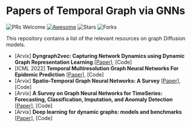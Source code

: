 # Papers of Temporal Graph via GNNs
![PRs Welcome](https://img.shields.io/badge/PRs-Welcome-green)  [![Awesome](https://awesome.re/badge.svg)](https://awesome.re) 
![Stars](https://img.shields.io/github/stars/gongchenghua/Graph-Diffusion-Models?color=red) 
![Forks](https://img.shields.io/github/forks/gongchenghua/Graph-Diffusion-Models?color=blue&label=Fork)

This repository contains a list of the relevant resources on graph Diffusion models. 
- [Arvix] **Dyngraph2vec: Capturing Network Dynamics using Dynamic Graph Representation Learning** [[Paper](https://arxiv.org/pdf/1809.02657)], [Code]
- [ICML 2022] **Temporal Multiresolution Graph Neural Networks For Epidemic Prediction** [[Paper](https://proceedings.mlr.press/v184/hy22a/hy22a.pdf)], [Code]
- [Arvix] **Spatio-Temporal Graph Neural Networks: A Survey** [[Paper](https://arxiv.org/pdf/2301.10569)], [Code]
- [Arvix] **A Survey on Graph Neural Networks for TimeSeries: Forecasting, Classification, Imputation, and Anomaly Detection** [[Paper](https://arxiv.org/pdf/2307.03759)], [Code]
- [Arvix] **Deep learning for dynamic graphs: models and benchmarks** [[Paper](https://arxiv.org/pdf/2307.06104)], [Code]


